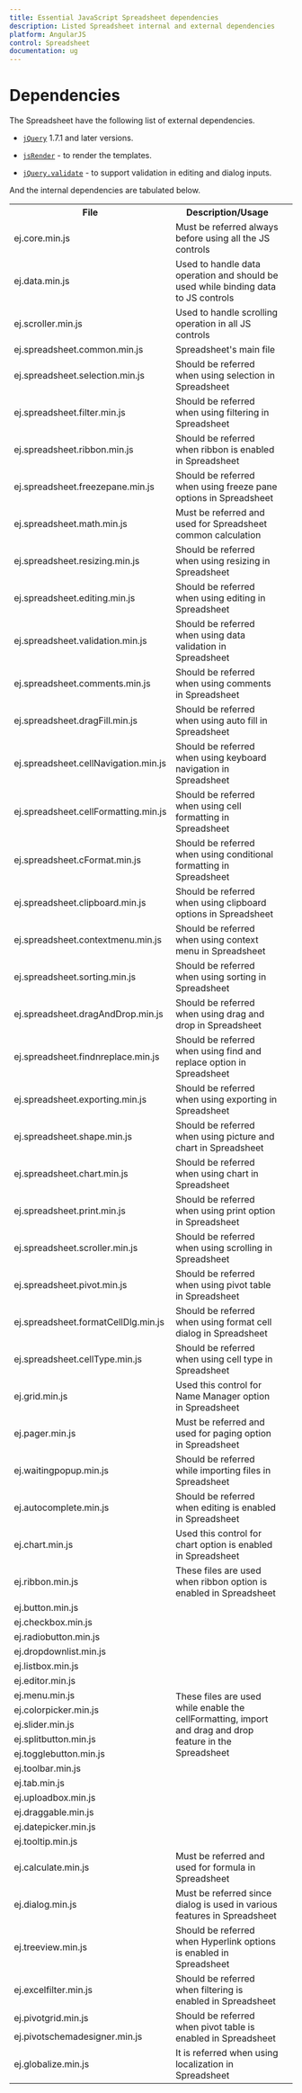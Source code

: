 ```yaml
---
title: Essential JavaScript Spreadsheet dependencies
description: Listed Spreadsheet internal and external dependencies
platform: AngularJS
control: Spreadsheet
documentation: ug
---
```

# Dependencies

The Spreadsheet have the following list of external dependencies.

* [`jQuery`](http://jquery.com "jQuery") 1.7.1 and later versions.

* [`jsRender`](https://github.com/borismoore/jsrender "jsRender") - to render the templates.

* [`jQuery.validate`](https://github.com/jzaefferer/jquery-validation "jQuery.validate") - to support validation in editing and dialog inputs.


And the internal dependencies are tabulated below.

<table>
    <tr>
        <th>
            File
        </th>
        <th>
            Description/Usage
        </th>
    </tr>
    <tr>
        <td>
            ej.core.min.js
        </td>
        <td>
            Must be referred always before using all the JS controls
        </td>
    </tr>
    <tr>
        <td>
            ej.data.min.js
        </td>
        <td>
            Used to handle data operation and should be used while binding data to JS controls
        </td>
    </tr>
    <tr>
        <td>
            ej.scroller.min.js
        </td>
        <td>
            Used to handle scrolling operation in all JS controls
        </td>
    </tr>
    <tr>
        <td>
            ej.spreadsheet.common.min.js
        </td>
        <td>
            Spreadsheet's main file
        </td>
    </tr>
    <tr>
        <td>
            ej.spreadsheet.selection.min.js
        </td>
        <td>
            Should be referred when using selection in Spreadsheet
        </td>
    </tr>
    <tr>
        <td>
            ej.spreadsheet.filter.min.js
        </td>
        <td>
            Should be referred when using filtering in Spreadsheet
        </td>
    </tr>
    <tr>
        <td>
            ej.spreadsheet.ribbon.min.js
        </td>
        <td>
            Should be referred when ribbon is enabled in Spreadsheet
        </td>
    </tr>
    <tr>
        <td>
            ej.spreadsheet.freezepane.min.js
        </td>
        <td>
            Should be referred when using freeze pane options in Spreadsheet
        </td>
    </tr>
    <tr>
        <td>
            ej.spreadsheet.math.min.js
        </td>
        <td>
            Must be referred and used for Spreadsheet common calculation
        </td>
    </tr>
    <tr>
        <td>
            ej.spreadsheet.resizing.min.js
        </td>
        <td>
            Should be referred when using resizing in Spreadsheet
        </td>
    </tr>
    <tr>
        <td>
            ej.spreadsheet.editing.min.js
        </td>
        <td>
            Should be referred when using editing in Spreadsheet
        </td>
    </tr>
    <tr>
        <td>
            ej.spreadsheet.validation.min.js
        </td>
        <td>
            Should be referred when using data validation in Spreadsheet
        </td>
    </tr>
    <tr>
        <td>
            ej.spreadsheet.comments.min.js
        </td>
        <td>
            Should be referred when using comments in Spreadsheet
        </td>
    </tr>
    <tr>
        <td>
            ej.spreadsheet.dragFill.min.js
        </td>
        <td>
            Should be referred when using auto fill in Spreadsheet
        </td>
    </tr>
    <tr>
        <td>
            ej.spreadsheet.cellNavigation.min.js
        </td>
        <td>
            Should be referred when using keyboard navigation in Spreadsheet
        </td>
    </tr>
    <tr>
        <td>
            ej.spreadsheet.cellFormatting.min.js
        </td>
        <td>
            Should be referred when using cell formatting in Spreadsheet
        </td>
    </tr>
    <tr>
        <td>
            ej.spreadsheet.cFormat.min.js
        </td>
        <td>
            Should be referred when using conditional formatting in Spreadsheet
        </td>
    </tr>
    <tr>
        <td>
            ej.spreadsheet.clipboard.min.js
        </td>
        <td>
            Should be referred when using clipboard options in Spreadsheet
        </td>
    </tr>
    <tr>
        <td>
            ej.spreadsheet.contextmenu.min.js
        </td>
        <td>
            Should be referred when using context menu in Spreadsheet
        </td>
    </tr>
    <tr>
        <td>
            ej.spreadsheet.sorting.min.js
        </td>
        <td>
            Should be referred when using sorting in Spreadsheet
        </td>
    </tr>
    <tr>
        <td>
            ej.spreadsheet.dragAndDrop.min.js
        </td>
        <td>
            Should be referred when using drag and drop in Spreadsheet
        </td>
    </tr>
    <tr>
        <td>
            ej.spreadsheet.findnreplace.min.js
        </td>
        <td>
            Should be referred when using find and replace option in Spreadsheet
        </td>
    </tr>
    <tr>
        <td>
            ej.spreadsheet.exporting.min.js
        </td>
        <td>
            Should be referred when using exporting in Spreadsheet
        </td>
    </tr>
    <tr>
        <td>
            ej.spreadsheet.shape.min.js
        </td>
        <td>
            Should be referred when using picture and chart in Spreadsheet
        </td>
    </tr>
    <tr>
        <td>
            ej.spreadsheet.chart.min.js
        </td>
        <td>
            Should be referred when using chart in Spreadsheet
        </td>
    </tr>
    <tr>
        <td>
            ej.spreadsheet.print.min.js
        </td>
        <td>
            Should be referred when using print option in Spreadsheet
        </td>
    </tr>
    <tr>
        <td>
            ej.spreadsheet.scroller.min.js
        </td>
        <td>
            Should be referred when using scrolling in Spreadsheet
        </td>
    </tr>
    <tr>
        <td>
            ej.spreadsheet.pivot.min.js
        </td>
        <td>
            Should be referred when using pivot table in Spreadsheet
        </td>
    </tr>
    <tr>
        <td>
            ej.spreadsheet.formatCellDlg.min.js
        </td>
        <td>
            Should be referred when using format cell dialog in Spreadsheet
        </td>
    </tr>
    <tr>
        <td>
            ej.spreadsheet.cellType.min.js
        </td>
        <td>
            Should be referred when using cell type in Spreadsheet
        </td>
    </tr>
    <tr>
        <td>
            ej.grid.min.js
        </td>
        <td>
            Used this control for Name Manager option in Spreadsheet
        </td>
    </tr>
    <tr>
        <td>
            ej.pager.min.js
        </td>
        <td>
            Must be referred and used for paging option in Spreadsheet
        </td>
    </tr>
    <tr>
        <td>
            ej.waitingpopup.min.js
        </td>
        <td>
            Should be referred while importing files in Spreadsheet
        </td>
    </tr>
    <tr>
        <td>
            ej.autocomplete.min.js
        </td>
        <td>
            Should be referred when editing is enabled in Spreadsheet
        </td>
    </tr>
    <tr>
        <td>
            ej.chart.min.js
        </td>
        <td>
            Used this control for chart option is enabled in Spreadsheet
        </td>
    </tr>
    <tr>
        <td>
            ej.ribbon.min.js
        </td>
        <td>
            These files are used when ribbon option is enabled in Spreadsheet
        </td>
    </tr>
    <tr>
        <td>
            ej.button.min.js
        </td>
        <td rowspan="17">
            These files are used while enable the cellFormatting, import and drag and drop feature in the Spreadsheet
        </td>
    </tr>
    <tr>
        <td>
            ej.checkbox.min.js
        </td>
    </tr>
    <tr>
        <td>
            ej.radiobutton.min.js
        </td>
    </tr>
    <tr>
        <td>
            ej.dropdownlist.min.js
        </td>
    </tr>
    <tr>
        <td>
            ej.listbox.min.js
        </td>
    </tr>
    <tr>
        <td>
            ej.editor.min.js
        </td>
    </tr>
    <tr>
        <td>
            ej.menu.min.js
        </td>
    </tr>
    <tr>
        <td>
            ej.colorpicker.min.js
        </td>
    </tr>
    <tr>
        <td>
            ej.slider.min.js
        </td>
    </tr>
    <tr>
        <td>
            ej.splitbutton.min.js
        </td>
    </tr>
    <tr>
        <td>
            ej.togglebutton.min.js
        </td>
    </tr>
    <tr>
        <td>
            ej.toolbar.min.js
        </td>
    </tr>
    <tr>
        <td>
            ej.tab.min.js
        </td>
    </tr>
    <tr>
        <td>
            ej.uploadbox.min.js
        </td>
    </tr>
    <tr>
        <td>
            ej.draggable.min.js
        </td>
    </tr>
    <tr>
        <td>
            ej.datepicker.min.js
        </td>
    </tr>
    <tr>
        <td>
            ej.tooltip.min.js
        </td>
        <td>
        </td>
    </tr>
    <tr>
        <td>
            ej.calculate.min.js
        </td>
        <td>
            Must be referred and used for formula in Spreadsheet
        </td>
    </tr>
    <tr>
        <td>
            ej.dialog.min.js
        </td>
        <td>
            Must be referred since dialog is used in various features in Spreadsheet
        </td>
    </tr>
    <tr>
        <td>
            ej.treeview.min.js
        </td>
        <td>
            Should be referred when Hyperlink options is enabled in Spreadsheet
        </td>
    </tr>
    <tr>
        <td>
            ej.excelfilter.min.js
        </td>
        <td>
            Should be referred when filtering is enabled in Spreadsheet
        </td>
    </tr>
    <tr>
        <td>
            ej.pivotgrid.min.js
        </td>
        <td rowspan="2">
            Should be referred when pivot table is enabled in Spreadsheet
        </td>
    </tr>
    <tr>
        <td>
            ej.pivotschemadesigner.min.js
        </td>              
    </tr>
    <tr>
        <td>
            ej.globalize.min.js
        </td>
        <td>
            It is referred when using localization in Spreadsheet
        </td>        
    </tr>
</table>
